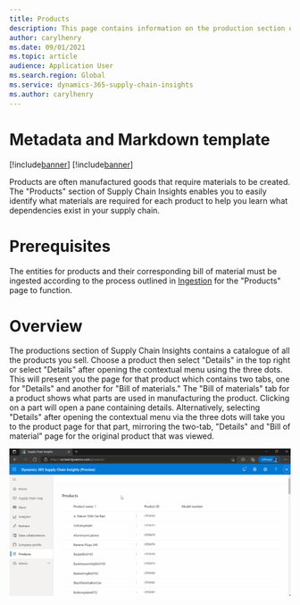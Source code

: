 ```yaml
---
title: Products
description: This page contains information on the production section of Microsoft Dynamics 365 Supply Chain Insights
author: carylhenry
ms.date: 09/01/2021
ms.topic: article
audience: Application User
ms.search.region: Global
ms.service: dynamics-365-supply-chain-insights
ms.author: carylhenry
---
```


# Metadata and Markdown template

[!include[banner](includes/banner.md)]
[!include[banner](includes/preview-banner.md)]

Products are often manufactured goods that require materials to be created. The "Products" section of Supply Chain Insights enables you to easily identify what materials are required for each product to help you learn what dependencies exist in your supply chain.


# Prerequisites
The entities for products and their corresponding bill of material must be ingested according to the process outlined in [Ingestion](/articles/ingestion.md) for the "Products" page to function.

# Overview
The productions section of Supply Chain Insights contains a catalogue of all the products you sell. Choose a product then select "Details" in the top right or select "Details" after opening the contextual menu using the three dots. This will present you the page for that product which contains two tabs, one for "Details" and another for "Bill of materials."  The "Bill of materials" tab for a product shows what parts are used in manufacturing the product. Clicking on a part will open a pane containing details. Alternatively, selecting "Details" after opening the contextual menu via the three dots will take you to the product page for that part, mirroring the two-tab, "Details" and "Bill of material" page for the original product that was viewed.

![selecting a product, looking at its bill of material, and then choosing an item listed in the bill of material](/articles/media/Basket-assembly-product.gif)
